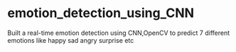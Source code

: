 # emotion_detection_using_CNN
Built a real-time emotion detection using CNN,OpenCV to predict 7 different emotions like happy sad angry surprise etc
